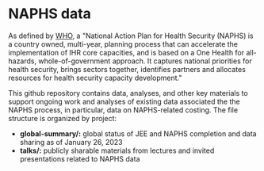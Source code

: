 # NAPHS data
As defined by [WHO](https://www.who.int/emergencies/operations/international-health-regulations-monitoring-evaluation-framework/national-action-plan-for-health-security), a "National Action Plan for Health Security (NAPHS) is a country owned, multi-year, planning process that can accelerate the implementation of IHR core capacities, and is based on a One Health for all-hazards, whole-of-government approach. It captures national priorities for health security, brings sectors together, identifies partners and allocates resources for health security capacity development."

This github repository contains data, analyses, and other key materials to support ongoing work and analyses of existing data associated the the NAPHS process, in particular, data on NAPHS-related costing. The file structure is organized by project:

* **global-summary/:** global status of JEE and NAPHS completion and data sharing as of January 26, 2023
* **talks/:** publicly sharable materials from lectures and invited presentations related to NAPHS data